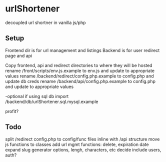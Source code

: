 # urlShortener

decoupled url shortner in vanilla js/php

## Setup

Frontend dir is for url management and listings
Backend is for user redirect page and api

Copy frontend, api and redirect directories to where they will be hosted
rename /front/scripts/env.js.example to env.js and update to appropriate values
rename /backend/redirect/config.php.example to config.php and update db creds
rename /backend/api/config.php.example to config.php and update to appropriate values

-optional
if using sql db import /backend/db/urlShortener.sql.mysql.example

profit?

## Todo

split /redirect config.php to config/func files inline with /api structure
move js functions to classes
add url mgmt functions: delete, expiration date
expand slug generator options, lengh, characters, etc
decide include users, auth?
